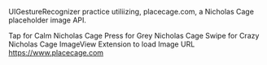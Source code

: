 UIGestureRecognizer practice utiliizing, placecage.com, a Nicholas Cage placeholder image API.

Tap for Calm Nicholas Cage
Press for Grey Nicholas Cage
Swipe for Crazy Nicholas Cage
ImageView Extension to load Image URL
https://www.placecage.com
